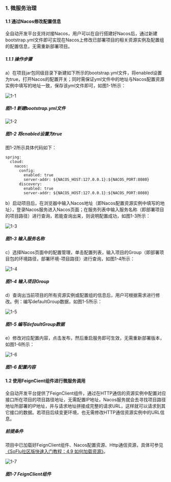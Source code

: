 ### 1. 微服务治理

#### 1.1 通过Nacos修改配置信息

全自动开发平台支持对接Nacos，用户可以在自行搭建好Nacos后，通过新建bootstrap.yml文件即可实现在Nacos上修改已部署项目的相关资源实例及配置组的配置信息，无需重新部署项目。

##### 1.1.1 操作步骤

a）在项目jar包同级目录下新建如下所示的bootstrap.yml文件，将enabled设置为true，打开Nacos的配置开关；同时需保证yml文件中的地址与Nacos配置资源实例中填写的地址一致，保存该yml文件即可，如图1-1所示：

![1-1](https://www.feisuanyz.com/fsimage/zc-image/microservice/microservice_4.png)

##### 图1-1 新建bootstrap.yml文件

![1-2](https://www.feisuanyz.com/fsimage/zc-image/microservice/microservice_5.png)

##### 图1-2 将enabled设置为true

图1-2所示具体代码如下：

```
spring:
  cloud:
    nacos:
      config:
        enabled: true
        server-addr: ${NACOS_HOST:127.0.0.1}:${NACOS_PORT:8080}
      discovery:
        enabled: true
        server-addr: ${NACOS_HOST:127.0.0.1}:${NACOS_PORT:8080}
```

b）启动项目后，在浏览器中输入Nacos地址（即Nacos配置资源实例中填写的地址），登录Nacos服务进入Nacos页面；在服务列表中输入服务名称（即部署项目的项目路径）进行查询，若能查询出来，则说明配置成功，如图1-3所示：

![1-3](https://www.feisuanyz.com/fsimage/zc-image/microservice/microservice_6.png)

##### 图1-3 输入服务名称

c）选择Nacos页面中的配置管理，单击配置列表，输入项目的Group（即部署项目包的环境路径，部署环境-项目路径）进行查询，如图1-4所示：

![1-4](https://www.feisuanyz.com/fsimage/zc-image/microservice/microservice_7.png)

##### 图1-4 输入项目Group

d）查询出当前项目的所有资源实例或配置组的信息后，用户可根据需求进行修改。例：编写defaultGroup数据，如图1-5所示：

![1-5](https://www.feisuanyz.com/fsimage/zc-image/microservice/microservice_8.png)

##### 图1-5 编写defaultGroup数据

e）修改对应配置内容，点击发布，然后重启服务即可生效，无需重新部署版本，如图1-6所示：

![1-6](https://www.feisuanyz.com/fsimage/zc-image/microservice/microservice_9.png)

##### 图1-6 配置内容

#### 1.2 使用FeignCient组件进行微服务调用

全自动开发平台提供了FeignClient组件，通过在HTTP通信的资源实例中配置对应接口所在项目的项目路径地址，无需配置IP地址，Nacos服务就会去寻找项目路径地址所部署的IP地址，并与请求地址拼接成完整的请求URL，这样就可以请求到其它接口的数据。若项目后续变更环境，也无需修改HTTP通信资源实例中的URL信息。

##### 前提条件

项目中已加载好FeignClient组件、Nacos配置资源、Http通信资源，具体可参见[《SoFlu社区版快速入门教程：4.9 如何加载资源》](https://gitee.com/feisuanyz/SoFlu-adp/blob/master/SoFlu%E7%A4%BE%E5%8C%BA%E7%89%88%E6%95%99%E7%A8%8B/SoFlu%E7%A4%BE%E5%8C%BA%E7%89%88%E5%BF%AB%E9%80%9F%E5%85%A5%E9%97%A8%E6%95%99%E7%A8%8B/SoFlu%E7%A4%BE%E5%8C%BA%E7%89%88%E5%BF%AB%E9%80%9F%E5%85%A5%E9%97%A8%E6%95%99%E7%A8%8B.md)。

![1-7](https://www.feisuanyz.com/fsimage/zc-image/microservice/feignclient_1.png)

##### 图1-7 FeignClient组件
